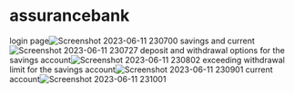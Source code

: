 # assurancebank
login page![Screenshot 2023-06-11 230700](https://github.com/victorAOC/assurancebank/assets/132002427/376de626-3a4b-4131-977d-9fb6e3faa99a)
savings and current![Screenshot 2023-06-11 230727](https://github.com/victorAOC/assurancebank/assets/132002427/3bfadd8e-95ca-4a03-9ecc-b4103180fde6)
deposit and withdrawal options for the savings account![Screenshot 2023-06-11 230802](https://github.com/victorAOC/assurancebank/assets/132002427/f1baa220-a150-44e8-a57d-54e3a86aecfa)
exceeding withdrawal limit for the savings account![Screenshot 2023-06-11 230901](https://github.com/victorAOC/assurancebank/assets/132002427/e45503f2-e55d-4a16-a814-eb95f84b6fa0)
current account![Screenshot 2023-06-11 231001](https://github.com/victorAOC/assurancebank/assets/132002427/e42a48fc-ef03-4353-8629-4f66420274b6)
